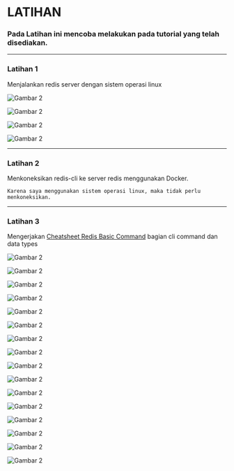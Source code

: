 # LATIHAN

### Pada Latihan ini mencoba melakukan pada tutorial yang telah disediakan.
---

### Latihan 1

Menjalankan redis server dengan sistem operasi linux

![Gambar 2](Screenshot_2.png)

![Gambar 2](Screenshot_3.png)

![Gambar 2](Screenshot_4.png)

![Gambar 2](Screenshot_5.png)

---

### Latihan 2

Menkoneksikan redis-cli ke server redis menggunakan Docker.

    Karena saya menggunakan sistem operasi linux, maka tidak perlu menkoneksikan.

---

### Latihan 3

Mengerjakan [Cheatsheet Redis Basic Command](https://gist.github.com/LeCoupa/1596b8f359ad8812c7271b5322c30946) bagian cli command dan data types

![Gambar 2](Screenshot_6.png)

![Gambar 2](Screenshot_7.png)

![Gambar 2](Screenshot_8.png)

![Gambar 2](Screenshot_9.png)

![Gambar 2](Screenshot_10.png)

![Gambar 2](Screenshot_11.png)

![Gambar 2](Screenshot_12.png)

![Gambar 2](Screenshot_13.png)

![Gambar 2](Screenshot_14.png)

![Gambar 2](Screenshot_15.png)

![Gambar 2](Screenshot_16.png)

![Gambar 2](Screenshot_17.png)

![Gambar 2](Screenshot_18.png)

![Gambar 2](Screenshot_19.png)

![Gambar 2](Screenshot_20.png)

![Gambar 2](Screenshot_21.png)

